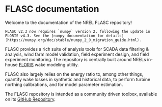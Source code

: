 
# FLASC documentation


Welcome to the documentation of the NREL FLASC repository!

```{note}
FLASC v2.3 now requires `numpy` version 2, following the update in FLORIS v4.3. See the [numpy documentation for details](https://numpy.org/doc/stable/numpy_2_0_migration_guide.html).
```

FLASC provides a rich suite of analysis tools for SCADA data filtering &
analysis, wind farm model validation, field experiment design, and field
experiment monitoring. The repository is centrally built around NRELs
in-house [FLORIS](https://github.com/NREL/floris/discussions/)
 wake modeling utility.

FLASC also largely relies on the energy ratio to, among other things, quantify wake
losses in synthetic and historical data, to perform turbine northing
calibrations, and for model parameter estimation.

The FLASC repository is intended as a community driven toolbox, available on
its [GitHub Repository](https://github.com/NREL/flasc).
